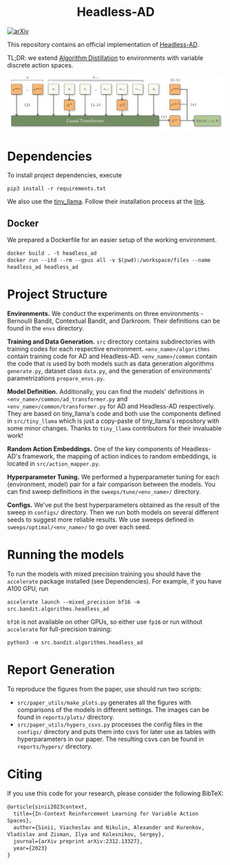 <h1 align="center">Headless-AD</h1>

[![arXiv](https://img.shields.io/badge/arXiv-2312.13327-<COLOR>.svg)](https://arxiv.org/abs/2312.13327)

This repository contains an official implementation of [Headless-AD](https://arxiv.org/pdf/2312.13327.pdf).  

TL;DR: we extend [Algorithm Distillation](https://arxiv.org/pdf/2210.14215.pdf) to environments with variable discrete action spaces.

![model vis](reports/visualizations/model_vis.png)

# Dependencies
To install project dependencies, execute 
```
pip3 install -r requirements.txt
```

We also use the [tiny_llama](https://github.com/jzhang38/TinyLlama). Follow their installation process at the [link](https://github.com/jzhang38/TinyLlama/blob/main/PRETRAIN.md).

## Docker
We prepared a Dockerfile for an easier setup of the working environment.
```
docker build . -t headless_ad
docker run --itd --rm --gpus all -v $(pwd):/workspace/files --name headless_ad headless_ad
```

# Project Structure
**Environments.** We conduct the experiments on three environments - Bernoulli Bandit, Contextual Bandit, and Darkroom. Their definitions can be found in the `envs` directory.

**Training and Data Generation.** `src` directory contains subdirectories with training codes for each respective environment. `<env_name>/algorithms` contain training code for AD and Headless-AD. `<env_name>/common` contain the code that is used by both models such as data generation algorithms `generate.py`, dataset class `data.py`, and the generation of environments' parametrizations `prepare_envs.py`.

**Model Definition.** Additionally, you can find the models' definitions in `<env_name>/common/ad_transformer.py` and `<env_name>/common/transformer.py` for AD and Headless-AD respectively. They are based on tiny_llama's code and both use the components defined in `src/tiny_llama` which is just a copy-paste of tiny_llama's repository with some minor changes. Thanks to `tiny_llama` contributors for their invaluable work!

**Random Action Embeddings.** One of the key components of Headless-AD's framework, the mapping of action indices to random embeddings, is located in `src/action_mapper.py`.

**Hyperparameter Tuning.** We performed a hyperparameter tuning for each (environment, model) pair for a fair comparison between the models. You can find sweep definitions in the `sweeps/tune/<env_name>/` directory.

**Configs.** We've put the best hyperparameters obtained as the result of the sweep in `configs/` directory. Then we run both models on several different seeds to suggest more reliable results. We use sweeps defined in `sweeps/optimal/<env_name>/` to go over each seed.

# Running the models
To run the models with mixed precision training you should have the `accelerate` package installed (see Dependencies). For example, if you have A100 GPU, run
```
accelerate launch --mixed_precision bf16 -m src.bandit.algorithms.headless_ad
```

`bf16` is not available on other GPUs, so either use `fp16` or run without `accelerate` for full-precision training:
```
python3 -m src.bandit.algorithms.headless_ad
```

# Report Generation
To reproduce the figures from the paper, use should run two scripts:
* `src/paper_utils/make_plots.py` generates all the figures with comparisons of the models in different settings. The images can be found in `reports/plots/` directory.
* `src/paper_utils/hypers_csvs.py` processes the config files in the `configs/` directory and puts them into csvs for later use as tables with hyperparameters in our paper. The resulting csvs can be found in `reports/hypers/` directory.

# Citing
If you use this code for your research, please consider the following BibTeX:

```
@article{sinii2023context,
  title={In-Context Reinforcement Learning for Variable Action Spaces},
  author={Sinii, Viacheslav and Nikulin, Alexander and Kurenkov, Vladislav and Zisman, Ilya and Kolesnikov, Sergey},
  journal={arXiv preprint arXiv:2312.13327},
  year={2023}
}
```
